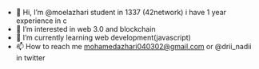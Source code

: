 - 👋 Hi, I’m @moelazhari student in 1337 (42network) i have 1 year experience in c
- 👀 I’m interested in web 3.0 and blockchain
- 🌱 I’m currently learning web development(javascript)
- 📫 How to reach me mohamedazhari040302@gmail.com or @drii_nadii in twitter
